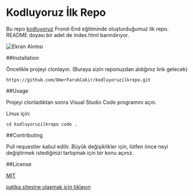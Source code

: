 # Kodluyoruz İlk Repo
Bu repo [kodluyoruz](https://www.kodluyoruz.org/) Frond-End eğitiminde oluşturduğumuz ilk repo. README doyası bir adet de index.html barındırıyor.

![Ekran Alıntısı](https://user-images.githubusercontent.com/111988776/186932855-8878cc92-29b2-4110-abc5-1645dba09ff2.JPG)


##Installation

Öncelikle projeyi clonlayın. (Buraya sizin reponuzdan aldığınız link gelecek)

`https://github.com/OmerFarukCakir/kodluyoruzilkrepo.git`

##Usage

Projeyi clonladıktan sonra Visual Studio Code programını açın.

Linux için:

`cd kodluyoruzilkrepo
code .`

##Contributing


Pull requestler kabul edilir. Büyük değişiklikler için, lütfen önce neyi değiştirmek istediğinizi tartışmak için bir konu açınız.

##License

[MIT](https://choosealicense.com/licenses/mit/)

[patika sitesine ulaşmak için tıklayın](www.patika.dev)
